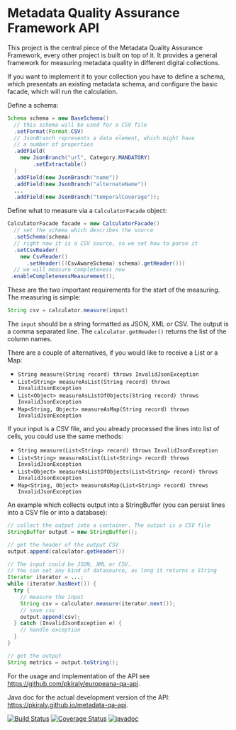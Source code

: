 # Metadata Quality Assurance Framework API

This project is the central piece of the Metadata Quality Assurance
Framework, every other project is built on top of it. It provides
a general framework for measuring metadata quality in different 
digital collections.

If you want to implement it to your collection you have to define
a schema, which presentats an existing metadata schema, and
configure the basic facade, which will run the calculation.

Define a schema:
```Java
Schema schema = new BaseSchema()
  // this schema will be used for a CSV file
  .setFormat(Format.CSV)
  // JsonBranch represents a data element, which might have 
  // a number of properties
  .addField(
    new JsonBranch("url", Category.MANDATORY)
        .setExtractable()
  )
  .addField(new JsonBranch("name"))
  .addField(new JsonBranch("alternateName"))
  ...
  .addField(new JsonBranch("temporalCoverage"));
```

Define what to measure via a `CalculatorFacade` object:

```Java
CalculatorFacade facade = new CalculatorFacade()
  // set the schema which describes the source
  .setSchema(schema)
  // right now it is a CSV source, so we set how to parse it
  .setCsvReader(
    new CsvReader()
      .setHeader(((CsvAwareSchema) schema).getHeader()))
  // we will measure completeness now
 .enableCompletenessMeasurement();
```

These are the two important requirements for the start of the measuring. The measuring is simple:

```Java
String csv = calculator.measure(input)
```

The `input` should be a string formatted as JSON, XML or CSV. 
The output is a comma separated line. The `calculator.getHeader()` 
returns the list of the column names.

There are a couple of alternatives, if you would like to receive a 
List or a Map:

* `String measure(String record) throws InvalidJsonException`
* `List<String> measureAsList(String record) throws InvalidJsonException`
* `List<Object> measureAsListOfObjects(String record) throws InvalidJsonException`
* `Map<String, Object> measureAsMap(String record) throws InvalidJsonException`

If your input is a CSV file, and you already processed the lines 
into list of cells, you could use the same methods:

* `String measure(List<String> record) throws InvalidJsonException`
* `List<String> measureAsList(List<String> record) throws InvalidJsonException`
* `List<Object> measureAsListOfObjects(List<String> record) throws InvalidJsonException`
* `Map<String, Object> measureAsMap(List<String> record) throws InvalidJsonException`

An example which collects output into a StringBuffer (you can persist lines into a CSV file or into a database):

```Java
// collect the output into a container. The output is a CSV file
StringBuffer output = new StringBuffer();

// get the header of the output CSV
output.append(calculator.getHeader())

// The input could be JSON, XML or CSV. 
// You can set any kind of datasource, as long it returns a String
Iterator iterator = ...;
while (iterator.hasNext()) {
  try {
    // measure the input
    String csv = calculator.measure(iterator.next());
    // save csv
    output.append(csv);
  } catch (InvalidJsonException e) {
    // handle exception
  }
}

// get the output
String metrics = output.toString();
```

For the usage and implementation of the API see https://github.com/pkiraly/europeana-qa-api.

Java doc for the actual development version of the API: https://pkiraly.github.io/metadata-qa-api.

[![Build Status](https://travis-ci.org/pkiraly/metadata-qa-api.svg?branch=master)](https://travis-ci.org/pkiraly/metadata-qa-api)
[![Coverage Status](https://coveralls.io/repos/github/pkiraly/metadata-qa-api/badge.svg?branch=master)](https://coveralls.io/github/pkiraly/metadata-qa-api?branch=develop)
[![javadoc](https://javadoc.io/badge2/de.gwdg.metadataqa/metadata-qa-api/javadoc.svg)](https://javadoc.io/doc/de.gwdg.metadataqa/metadata-qa-api)
